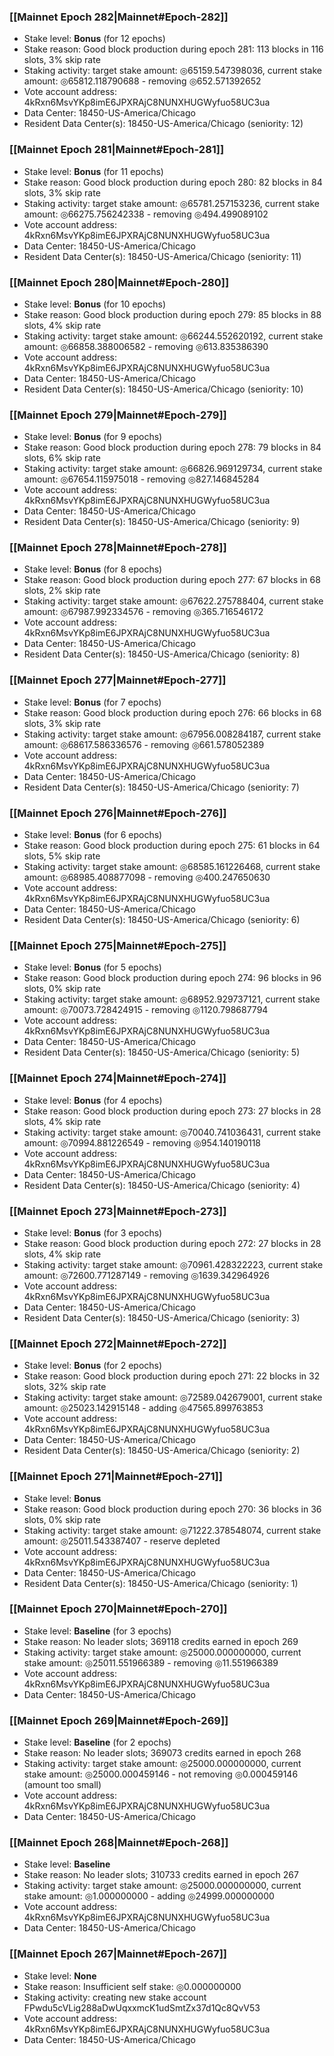 ### [[Mainnet Epoch 282|Mainnet#Epoch-282]]
* Stake level: **Bonus** (for 12 epochs)
* Stake reason: Good block production during epoch 281: 113 blocks in 116 slots, 3% skip rate
* Staking activity: target stake amount: ◎65159.547398036, current stake amount: ◎65812.118790688 - removing ◎652.571392652
* Vote account address: 4kRxn6MsvYKp8imE6JPXRAjC8NUNXHUGWyfuo58UC3ua
* Data Center: 18450-US-America/Chicago
* Resident Data Center(s): 18450-US-America/Chicago (seniority: 12)
### [[Mainnet Epoch 281|Mainnet#Epoch-281]]
* Stake level: **Bonus** (for 11 epochs)
* Stake reason: Good block production during epoch 280: 82 blocks in 84 slots, 3% skip rate
* Staking activity: target stake amount: ◎65781.257153236, current stake amount: ◎66275.756242338 - removing ◎494.499089102
* Vote account address: 4kRxn6MsvYKp8imE6JPXRAjC8NUNXHUGWyfuo58UC3ua
* Data Center: 18450-US-America/Chicago
* Resident Data Center(s): 18450-US-America/Chicago (seniority: 11)
### [[Mainnet Epoch 280|Mainnet#Epoch-280]]
* Stake level: **Bonus** (for 10 epochs)
* Stake reason: Good block production during epoch 279: 85 blocks in 88 slots, 4% skip rate
* Staking activity: target stake amount: ◎66244.552620192, current stake amount: ◎66858.388006582 - removing ◎613.835386390
* Vote account address: 4kRxn6MsvYKp8imE6JPXRAjC8NUNXHUGWyfuo58UC3ua
* Data Center: 18450-US-America/Chicago
* Resident Data Center(s): 18450-US-America/Chicago (seniority: 10)
### [[Mainnet Epoch 279|Mainnet#Epoch-279]]
* Stake level: **Bonus** (for 9 epochs)
* Stake reason: Good block production during epoch 278: 79 blocks in 84 slots, 6% skip rate
* Staking activity: target stake amount: ◎66826.969129734, current stake amount: ◎67654.115975018 - removing ◎827.146845284
* Vote account address: 4kRxn6MsvYKp8imE6JPXRAjC8NUNXHUGWyfuo58UC3ua
* Data Center: 18450-US-America/Chicago
* Resident Data Center(s): 18450-US-America/Chicago (seniority: 9)
### [[Mainnet Epoch 278|Mainnet#Epoch-278]]
* Stake level: **Bonus** (for 8 epochs)
* Stake reason: Good block production during epoch 277: 67 blocks in 68 slots, 2% skip rate
* Staking activity: target stake amount: ◎67622.275788404, current stake amount: ◎67987.992334576 - removing ◎365.716546172
* Vote account address: 4kRxn6MsvYKp8imE6JPXRAjC8NUNXHUGWyfuo58UC3ua
* Data Center: 18450-US-America/Chicago
* Resident Data Center(s): 18450-US-America/Chicago (seniority: 8)
### [[Mainnet Epoch 277|Mainnet#Epoch-277]]
* Stake level: **Bonus** (for 7 epochs)
* Stake reason: Good block production during epoch 276: 66 blocks in 68 slots, 3% skip rate
* Staking activity: target stake amount: ◎67956.008284187, current stake amount: ◎68617.586336576 - removing ◎661.578052389
* Vote account address: 4kRxn6MsvYKp8imE6JPXRAjC8NUNXHUGWyfuo58UC3ua
* Data Center: 18450-US-America/Chicago
* Resident Data Center(s): 18450-US-America/Chicago (seniority: 7)
### [[Mainnet Epoch 276|Mainnet#Epoch-276]]
* Stake level: **Bonus** (for 6 epochs)
* Stake reason: Good block production during epoch 275: 61 blocks in 64 slots, 5% skip rate
* Staking activity: target stake amount: ◎68585.161226468, current stake amount: ◎68985.408877098 - removing ◎400.247650630
* Vote account address: 4kRxn6MsvYKp8imE6JPXRAjC8NUNXHUGWyfuo58UC3ua
* Data Center: 18450-US-America/Chicago
* Resident Data Center(s): 18450-US-America/Chicago (seniority: 6)
### [[Mainnet Epoch 275|Mainnet#Epoch-275]]
* Stake level: **Bonus** (for 5 epochs)
* Stake reason: Good block production during epoch 274: 96 blocks in 96 slots, 0% skip rate
* Staking activity: target stake amount: ◎68952.929737121, current stake amount: ◎70073.728424915 - removing ◎1120.798687794
* Vote account address: 4kRxn6MsvYKp8imE6JPXRAjC8NUNXHUGWyfuo58UC3ua
* Data Center: 18450-US-America/Chicago
* Resident Data Center(s): 18450-US-America/Chicago (seniority: 5)
### [[Mainnet Epoch 274|Mainnet#Epoch-274]]
* Stake level: **Bonus** (for 4 epochs)
* Stake reason: Good block production during epoch 273: 27 blocks in 28 slots, 4% skip rate
* Staking activity: target stake amount: ◎70040.741036431, current stake amount: ◎70994.881226549 - removing ◎954.140190118
* Vote account address: 4kRxn6MsvYKp8imE6JPXRAjC8NUNXHUGWyfuo58UC3ua
* Data Center: 18450-US-America/Chicago
* Resident Data Center(s): 18450-US-America/Chicago (seniority: 4)
### [[Mainnet Epoch 273|Mainnet#Epoch-273]]
* Stake level: **Bonus** (for 3 epochs)
* Stake reason: Good block production during epoch 272: 27 blocks in 28 slots, 4% skip rate
* Staking activity: target stake amount: ◎70961.428322223, current stake amount: ◎72600.771287149 - removing ◎1639.342964926
* Vote account address: 4kRxn6MsvYKp8imE6JPXRAjC8NUNXHUGWyfuo58UC3ua
* Data Center: 18450-US-America/Chicago
* Resident Data Center(s): 18450-US-America/Chicago (seniority: 3)
### [[Mainnet Epoch 272|Mainnet#Epoch-272]]
* Stake level: **Bonus** (for 2 epochs)
* Stake reason: Good block production during epoch 271: 22 blocks in 32 slots, 32% skip rate
* Staking activity: target stake amount: ◎72589.042679001, current stake amount: ◎25023.142915148 - adding ◎47565.899763853
* Vote account address: 4kRxn6MsvYKp8imE6JPXRAjC8NUNXHUGWyfuo58UC3ua
* Data Center: 18450-US-America/Chicago
* Resident Data Center(s): 18450-US-America/Chicago (seniority: 2)
### [[Mainnet Epoch 271|Mainnet#Epoch-271]]
* Stake level: **Bonus**
* Stake reason: Good block production during epoch 270: 36 blocks in 36 slots, 0% skip rate
* Staking activity: target stake amount: ◎71222.378548074, current stake amount: ◎25011.543387407 - reserve depleted
* Vote account address: 4kRxn6MsvYKp8imE6JPXRAjC8NUNXHUGWyfuo58UC3ua
* Data Center: 18450-US-America/Chicago
* Resident Data Center(s): 18450-US-America/Chicago (seniority: 1)
### [[Mainnet Epoch 270|Mainnet#Epoch-270]]
* Stake level: **Baseline** (for 3 epochs)
* Stake reason: No leader slots; 369118 credits earned in epoch 269
* Staking activity: target stake amount: ◎25000.000000000, current stake amount: ◎25011.551966389 - removing ◎11.551966389
* Vote account address: 4kRxn6MsvYKp8imE6JPXRAjC8NUNXHUGWyfuo58UC3ua
* Data Center: 18450-US-America/Chicago
### [[Mainnet Epoch 269|Mainnet#Epoch-269]]
* Stake level: **Baseline** (for 2 epochs)
* Stake reason: No leader slots; 369073 credits earned in epoch 268
* Staking activity: target stake amount: ◎25000.000000000, current stake amount: ◎25000.000459146 - not removing ◎0.000459146 (amount too small)
* Vote account address: 4kRxn6MsvYKp8imE6JPXRAjC8NUNXHUGWyfuo58UC3ua
* Data Center: 18450-US-America/Chicago
### [[Mainnet Epoch 268|Mainnet#Epoch-268]]
* Stake level: **Baseline**
* Stake reason: No leader slots; 310733 credits earned in epoch 267
* Staking activity: target stake amount: ◎25000.000000000, current stake amount: ◎1.000000000 - adding ◎24999.000000000
* Vote account address: 4kRxn6MsvYKp8imE6JPXRAjC8NUNXHUGWyfuo58UC3ua
* Data Center: 18450-US-America/Chicago
### [[Mainnet Epoch 267|Mainnet#Epoch-267]]
* Stake level: **None**
* Stake reason: Insufficient self stake: ◎0.000000000
* Staking activity: creating new stake account FPwdu5cVLig288aDwUqxxmcK1udSmtZx37d1Qc8QvV53
* Vote account address: 4kRxn6MsvYKp8imE6JPXRAjC8NUNXHUGWyfuo58UC3ua
* Data Center: 18450-US-America/Chicago